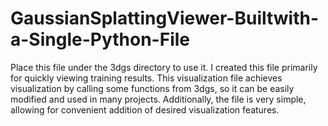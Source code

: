 GaussianSplattingViewer-Builtwith-a-Single-Python-File
======

Place this file under the 3dgs directory to use it. I created this file primarily for quickly viewing training results. This visualization file achieves visualization by calling some functions from 3dgs, so it can be easily modified and used in many projects. Additionally, the file is very simple, allowing for convenient addition of desired visualization features.
